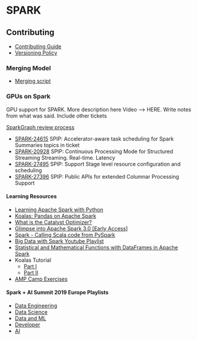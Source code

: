 # SPARK

## Contributing

- [Contributing Guide](http://spark.apache.org/contributing.html)
- [Versioning Policy](http://spark.apache.org/versioning-policy.html)

<!--What the common contributing model is, give overview of JIRA -->

### Merging Model

<!--Discuss SPARK and ARROW's merging model. Refer to script that is being used-->

- [Merging script](https://github.com/apache/spark/blob/master/dev/merge_spark_pr.py)

### GPUs on Spark

GPU support for SPARK. More description here
Video --> HERE. Write notes from what was said. Include other tickets

[SparkGraph review process](http://apache-spark-developers-list.1001551.n3.nabble.com/SparkGraph-review-process-td28037.html)

- [SPARK-24615](https://issues.apache.org/jira/browse/SPARK-24615) SPIP: Accelerator-aware task scheduling for Spark
    Summaries topics in ticket
- [SPARK-20928](https://issues.apache.org/jira/browse/SPARK-20928) SPIP: Continuous Processing Mode for Structured Streaming
    Streaming. Real-time. Latency
- [SPARK-27495](https://issues.apache.org/jira/browse/SPARK-27495) SPIP: Support Stage level resource configuration and scheduling
- [SPARK-27396](https://issues.apache.org/jira/browse/SPARK-27396) SPIP: Public APIs for extended Columnar Processing Support


#### Learning Resources

- [Learning Apache Spark with Python](https://runawayhorse001.github.io/LearningApacheSpark/index.html)
- [Koalas: Pandas on Apache Spark](https://databricks.com/jp/session_eu19/koalas-pandas-on-apache-spark)
- [What is the Catalyst Optimizer?](https://databricks.com/glossary/catalyst-optimizer)
- [Glimpse into Apache Spark 3.0 [Early Access]](https://towardsdatascience.com/glimpse-into-spark-3-0-early-access-c1854327d6c)
- [Spark - Calling Scala code from PySpark](https://aseigneurin.github.io/2016/09/01/spark-calling-scala-code-from-pyspark.html)
- [Big Data with Spark Youtube Playlist](https://www.youtube.com/playlist?list=PLLMXbkbDbVt-f6qwCZqfq7e_6eT8aFxzT)
- [Statistical and Mathematical Functions with DataFrames in Apache Spark](https://databricks.com/blog/2015/06/02/statistical-and-mathematical-functions-with-dataframes-in-spark.html)
- Koalas Tutorial
    - [Part I](https://databricks-prod-cloudfront.cloud.databricks.com/public/4027ec902e239c93eaaa8714f173bcfc/8266758089056472/1487766102750011/5693546805547978/latest.html)
    - [Part II](https://databricks-prod-cloudfront.cloud.databricks.com/public/4027ec902e239c93eaaa8714f173bcfc/8266758089056472/3786652143501164/5693546805547978/latest.html)
- [AMP Camp Exercises](http://ampcamp.berkeley.edu/6/exercises/index.html)

#### Spark + AI Summit 2019 Europe Playlists
* [Data Engineering](https://www.youtube.com/playlist?list=PLTPXxbhUt-YXHc9yNw7CDouQZ3dKWB2rR)
* [Data Science](https://www.youtube.com/playlist?list=PLTPXxbhUt-YXP4ZS4IdA0m227nbFxrk2x)
* [Data and ML](https://www.youtube.com/playlist?list=PLTPXxbhUt-YVDf1ccKSPJ2DKlqupsFNQi)
* [Developer](https://www.youtube.com/playlist?list=PLTPXxbhUt-YWDqGX3onyYD4Fu6yZxpxCP)
* [AI](https://www.youtube.com/playlist?list=PLTPXxbhUt-YVPzqmXpTTNe0mfRqakzFNi)
